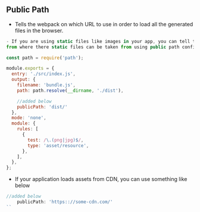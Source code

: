 ## Public Path

- Tells the webpack on which URL to use in order to load all the generated files in the browser.


```js
- If you are using static files like images in your app, you can tell the browser 
from where there static files can be taken from using public path configuration.
```

```js
const path = require('path');

module.exports = {
  entry: './src/index.js',
  output: {
    filename: 'bundle.js',
    path: path.resolve(__dirname, './dist'),

    //added below
    publicPath: 'dist/' 
  },
  mode: 'none',
  module: {
    rules: [
      {
        test: /\.(png|jpg)$/,
        type: 'asset/resource',
      },
    ],
  },
};
```

- If your application loads assets from CDN, you can use something like below

```js
//added below
    publicPath: 'https:://some-cdn.com/' 
``